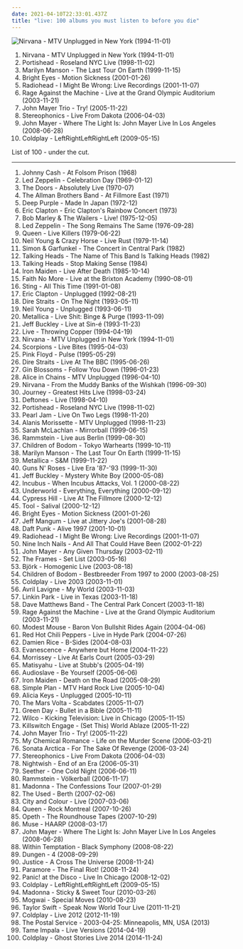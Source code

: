 ```yaml
---
date: 2021-04-10T22:33:01.437Z
title: "live: 100 albums you must listen to before you die"
---
```

![Nirvana - MTV Unplugged in New York (1994-11-01)](http://coverartarchive.org/release/b527f0f7-7735-3c77-add1-09a9e4a20abb/12060379405-500.jpg "Nirvana - MTV Unplugged in New York (1994-11-01)")
<ol class="albums">
<li data-cover="http://coverartarchive.org/release/b527f0f7-7735-3c77-add1-09a9e4a20abb/12060379405-500.jpg" data-tags="grunge" role="button">Nirvana - MTV Unplugged in New York (1994-11-01)</li>
<li data-cover="http://coverartarchive.org/release/b9d8f801-2d64-3f82-b238-a44bb333851a/7332788785-500.jpg" data-tags="trip-hop" role="button">Portishead - Roseland NYC Live (1998-11-02)</li>
<li data-cover="http://coverartarchive.org/release/647617b9-2792-34ed-8c1c-307dcc046fdf/24652265801-500.jpg" data-tags="industrial, live, industrial metal" role="button">Marilyn Manson - The Last Tour On Earth (1999-11-15)</li>
<li data-cover="http://coverartarchive.org/release/4443cc48-a9e7-47d6-b355-48fc85d8118a/21913904132-500.jpg" data-tags="live, singer-songwriter" role="button">Bright Eyes - Motion Sickness (2001-01-26)</li>
<li data-cover="https://via.placeholder.com/450" data-tags="live" role="button">Radiohead - I Might Be Wrong: Live Recordings (2001-11-07)</li>
<li data-cover="http://coverartarchive.org/release/42607845-fe6a-45cc-af48-95f39c4f9ccb/27933622102-500.jpg" data-tags="live, rock" role="button">Rage Against the Machine - Live at the Grand Olympic Auditorium (2003-11-21)</li>
<li data-cover="http://coverartarchive.org/release/e684e1ec-c086-480b-adc0-28d5e558d7c8/3718356374-500.jpg" data-tags="rock, blues, blues rock, live" role="button">John Mayer Trio - Try! (2005-11-22)</li>
<li data-cover="http://coverartarchive.org/release/41310cf5-55c1-4571-86fb-4f80de835ca3/16200657682-500.jpg" data-tags="live" role="button">Stereophonics - Live From Dakota (2006-04-03)</li>
<li data-cover="http://coverartarchive.org/release/72f14d5a-d2d6-4d01-a8bf-db0a3ba4770d/3718315144-500.jpg" data-tags="live" role="button">John Mayer - Where The Light Is: John Mayer Live In Los Angeles (2008-06-28)</li>
<li data-cover="http://coverartarchive.org/release/b6d56ec3-4bb6-3c07-babf-654276b0e30c/913607156-500.jpg" data-tags="live" role="button">Coldplay - LeftRightLeftRightLeft (2009-05-15)</li>
</ol>
List of 100 - under the cut.
<!-- more -->

_________________

<ol class="albums">
<li data-cover="http://coverartarchive.org/release/45647913-b279-4118-8ff4-ae3420437c66/17873579445-500.jpg" data-tags="country" role="button">
Johnny Cash - At Folsom Prison (1968)
</li>
<li data-cover="http://coverartarchive.org/release/7ed76949-79b8-4e32-9401-e66b70fd115b/4078223044-500.jpg" data-tags="rock, hard rock, live" role="button">
Led Zeppelin - Celebration Day (1969-01-12)
</li>
<li data-cover="http://coverartarchive.org/release/6edd2418-f0f0-48c6-b4fe-7c889f96e467/11732845815-500.jpg" data-tags="rock, classic rock, live" role="button">
The Doors - Absolutely Live (1970-07)
</li>
<li data-cover="https://img.discogs.com/0zDuTKnrcTP4DZ41g2wyT66hL8s=/fit-in/600x594/filters:strip_icc():format(jpeg):mode_rgb():quality(90)/discogs-images/R-8993834-1552836282-5556.jpeg.jpg" data-tags="classic rock, southern rock, blues, live, rock, 70s" role="button">
The Allman Brothers Band - At Fillmore East (1971)
</li>
<li data-cover="http://coverartarchive.org/release/84a5afdd-38f3-3246-8b30-cc5547e74ea9/16111054263-500.jpg" data-tags="hard rock" role="button">
Deep Purple - Made In Japan (1972-12)
</li>
<li data-cover="https://img.discogs.com/swjQP0NRI3WM4nR0gjmRDXm3bsc=/fit-in/300x306/filters:strip_icc():format(jpeg):mode_rgb():quality(90)/discogs-images/R-3141213-1327063773.jpeg.jpg" data-tags="classic rock, blues" role="button">
Eric Clapton - Eric Clapton's Rainbow Concert (1973)
</li>
<li data-cover="http://coverartarchive.org/release/0fa2416d-3813-4639-90d4-c308779b3802/5478169435-500.jpg" data-tags="reggae" role="button">
Bob Marley & The Wailers - Live! (1975-12-05)
</li>
<li data-cover="http://coverartarchive.org/release/d83c92b5-7022-3e12-870d-84ed59ad2da9/11749802149-500.jpg" data-tags="live, classic rock, hard rock" role="button">
Led Zeppelin - The Song Remains The Same (1976-09-28)
</li>
<li data-cover="https://img.discogs.com/qZdIcpnqJB6tH2n0hIe-IOMakDw=/fit-in/600x600/filters:strip_icc():format(jpeg):mode_rgb():quality(90)/discogs-images/R-635916-1302731463.jpeg.jpg" data-tags="live, hard rock, classic rock" role="button">
Queen - Live Killers (1979-06-22)
</li>
<li data-cover="https://img.discogs.com/61NkGxGTxlQQedy14A81R8dXzE0=/fit-in/600x600/filters:strip_icc():format(jpeg):mode_rgb():quality(90)/discogs-images/R-503277-1350805348-9057.jpeg.jpg" data-tags="classic rock, live" role="button">
Neil Young & Crazy Horse - Live Rust (1979-11-14)
</li>
<li data-cover="https://img.discogs.com/CJUhQdKx8cnKYRTRFL7YEsrO8mo=/fit-in/600x468/filters:strip_icc():format(jpeg):mode_rgb():quality(90)/discogs-images/R-7540898-1466772398-1897.jpeg.jpg" data-tags="live, folk, classic rock" role="button">
Simon & Garfunkel - The Concert in Central Park (1982)
</li>
<li data-cover="https://img.discogs.com/FYpf5FjntvV0MdIIdy2ogrAVNrc=/fit-in/600x600/filters:strip_icc():format(jpeg):mode_rgb():quality(90)/discogs-images/R-4298151-1362259173-8211.jpeg.jpg" data-tags="new wave, live, 80s" role="button">
Talking Heads - The Name of This Band Is Talking Heads (1982)
</li>
<li data-cover="https://img.discogs.com/mEROh5D5nn0FvcZrEKopwnQYZS8=/fit-in/450x450/filters:strip_icc():format(jpeg):mode_rgb():quality(90)/discogs-images/R-3644792-1365379808-5746.jpeg.jpg" data-tags="80s, new wave" role="button">
Talking Heads - Stop Making Sense (1984)
</li>
<li data-cover="http://coverartarchive.org/release/12aea57d-ab05-3bc2-8e05-e57230e1e2c9/13275371966-500.jpg" data-tags="heavy metal" role="button">
Iron Maiden - Live After Death (1985-10-14)
</li>
<li data-cover="http://coverartarchive.org/release/3db4fe31-593a-4d2b-a997-d7cfc2303236/2618510081-500.jpg" data-tags="alternative rock, live, rock" role="button">
Faith No More - Live at the Brixton Academy (1990-08-01)
</li>
<li data-cover="http://coverartarchive.org/release/aa9ec36b-2dcd-4b73-8125-0a767498e5b8/16324598896-500.jpg" data-tags="pop, soft rock, live, sting" role="button">
Sting - All This Time (1991-01-08)
</li>
<li data-cover="http://coverartarchive.org/release/fa84b81a-6d02-4d89-a515-9a6ef6df11a3/6733543940-500.jpg" data-tags="blues, acoustic" role="button">
Eric Clapton - Unplugged (1992-08-21)
</li>
<li data-cover="http://coverartarchive.org/release/5a2c11bb-292f-4e4a-a82f-fd5932612cf3/6192871434-500.jpg" data-tags="live" role="button">
Dire Straits - On The Night (1993-05-11)
</li>
<li data-cover="http://coverartarchive.org/release/44c68dd1-0918-4483-808a-0b3f2d1b0f0c/28416204609-500.jpg" data-tags="acoustic, classic rock" role="button">
Neil Young - Unplugged (1993-06-11)
</li>
<li data-cover="http://coverartarchive.org/release/7c94535f-a010-332f-bfe7-bafe559a5aa8/15723258334-500.jpg" data-tags="thrash metal, live" role="button">
Metallica - Live Shit: Binge & Purge (1993-11-09)
</li>
<li data-cover="http://coverartarchive.org/release/7bb19235-b385-4a98-8390-f4204fd43521/20376603471-500.jpg" data-tags="live" role="button">
Jeff Buckley - Live at Sin-é (1993-11-23)
</li>
<li data-cover="https://img.discogs.com/WGh9trETCLjEuX08PvTxG4HE-fY=/fit-in/600x607/filters:strip_icc():format(jpeg):mode_rgb():quality(90)/discogs-images/R-514033-1585681152-9468.jpeg.jpg" data-tags="rock" role="button">
Live - Throwing Copper (1994-04-19)
</li>
<li data-cover="http://coverartarchive.org/release/b527f0f7-7735-3c77-add1-09a9e4a20abb/12060379405-500.jpg" data-tags="grunge" role="button">
Nirvana - MTV Unplugged in New York (1994-11-01)
</li>
<li data-cover="http://coverartarchive.org/release/630c1a85-7f0c-437f-86e3-1616f0c86ac6/7723155953-500.jpg" data-tags="live, live album, scorpins" role="button">
Scorpions - Live Bites (1995-04-03)
</li>
<li data-cover="http://coverartarchive.org/release/dc9ed97b-4551-4a5b-8ab5-5776b5d75600/26944550465-500.jpg" data-tags="progressive rock" role="button">
Pink Floyd - Pulse (1995-05-29)
</li>
<li data-cover="https://via.placeholder.com/450" data-tags="live" role="button">
Dire Straits - Live At The BBC (1995-06-26)
</li>
<li data-cover="https://img.discogs.com/xOvnQ6hQZ0MYgUkFV7WGD5Z94bg=/fit-in/200x199/filters:strip_icc():format(jpeg):mode_rgb():quality(90)/discogs-images/R-3652210-1338961582-8057.jpeg.jpg" data-tags="rock" role="button">
Gin Blossoms - Follow You Down (1996-01-23)
</li>
<li data-cover="http://coverartarchive.org/release/0e3ef21b-12b7-4fa2-b430-f3579391e41e/1623290216-500.jpg" data-tags="grunge, acoustic" role="button">
Alice in Chains - MTV Unplugged (1996-04-10)
</li>
<li data-cover="https://img.discogs.com/DTVywRLw2VqudN74PW58-C0FVXs=/fit-in/280x274/filters:strip_icc():format(jpeg):mode_rgb():quality(90)/discogs-images/R-1673187-1236001260.jpeg.jpg" data-tags="grunge" role="button">
Nirvana - From the Muddy Banks of the Wishkah (1996-09-30)
</li>
<li data-cover="https://img.discogs.com/sJUQk-EeuUkGnJxjKDo6yyYpHkg=/fit-in/600x582/filters:strip_icc():format(jpeg):mode_rgb():quality(90)/discogs-images/R-3038234-1379279375-2976.jpeg.jpg" data-tags="classic rock, live, slgdmtopalbums, wheel in the sky live, after the fall live, stone in love live" role="button">
Journey - Greatest Hits Live (1998-03-24)
</li>
<li data-cover="http://coverartarchive.org/release/24a00f09-7f28-4445-91bc-86e5994b51e1/4283257280-500.jpg" data-tags="alternative metal, live" role="button">
Deftones - Live (1998-04-10)
</li>
<li data-cover="http://coverartarchive.org/release/b9d8f801-2d64-3f82-b238-a44bb333851a/7332788785-500.jpg" data-tags="trip-hop" role="button">
Portishead - Roseland NYC Live (1998-11-02)
</li>
<li data-cover="https://via.placeholder.com/450" data-tags="grunge, rock, live" role="button">
Pearl Jam - Live On Two Legs (1998-11-20)
</li>
<li data-cover="http://coverartarchive.org/release/e68bc44b-f410-35cc-bf84-c0abbbcc08b8/11497364966-500.jpg" data-tags="acoustic, unplugged, live" role="button">
Alanis Morissette - MTV Unplugged (1998-11-23)
</li>
<li data-cover="http://coverartarchive.org/release/a5229267-6d95-4491-9274-2f887c9acaa0/979270452-500.jpg" data-tags="live" role="button">
Sarah McLachlan - Mirrorball (1999-06-15)
</li>
<li data-cover="https://img.discogs.com/BY-XJu7phA_MewyemqyuGNdDpec=/fit-in/600x940/filters:strip_icc():format(jpeg):mode_rgb():quality(90)/discogs-images/R-9225995-1476990220-6207.jpeg.jpg" data-tags="industrial metal" role="button">
Rammstein - Live aus Berlin (1999-08-30)
</li>
<li data-cover="http://coverartarchive.org/release/9c294f7c-920b-39a6-96ef-19d7336e5a34/1316730229-500.jpg" data-tags="melodic death metal, live" role="button">
Children of Bodom - Tokyo Warhearts (1999-10-11)
</li>
<li data-cover="http://coverartarchive.org/release/647617b9-2792-34ed-8c1c-307dcc046fdf/24652265801-500.jpg" data-tags="industrial, live, industrial metal" role="button">
Marilyn Manson - The Last Tour On Earth (1999-11-15)
</li>
<li data-cover="http://coverartarchive.org/release/4943881b-cf46-3bb5-a9ad-26d19ab72f21/11162986699-500.jpg" data-tags="symphonic metal, metal, thrash metal" role="button">
Metallica - S&M (1999-11-22)
</li>
<li data-cover="http://coverartarchive.org/release/e1562c2b-adf3-4d71-a140-c3f46e6fdc33/5685959079-500.jpg" data-tags="hard rock" role="button">
Guns N' Roses - Live Era '87-'93 (1999-11-30)
</li>
<li data-cover="https://via.placeholder.com/450" data-tags="live" role="button">
Jeff Buckley - Mystery White Boy (2000-05-08)
</li>
<li data-cover="http://coverartarchive.org/release/ec9fb22c-04f8-4a8d-abc9-93ef814606f3/5236613445-500.jpg" data-tags="alternative, alternative rock, 90s, live, sessions, need it" role="button">
Incubus - When Incubus Attacks, Vol. 1 (2000-08-22)
</li>
<li data-cover="http://coverartarchive.org/release/6e82ff12-689d-48d1-a8f2-c211be50053e/2342606236-500.jpg" data-tags="live" role="button">
Underworld - Everything, Everything (2000-09-12)
</li>
<li data-cover="http://coverartarchive.org/release/d10320a4-2469-4ae5-9157-a7f2c950cf5d/5052431361-500.jpg" data-tags="hip hop, live, alternative hip-hop" role="button">
Cypress Hill - Live At The Fillmore (2000-12-12)
</li>
<li data-cover="http://coverartarchive.org/release/a252cb14-9f22-4464-bc93-75d8a71c11af/17150769741-500.jpg" data-tags="progressive metal" role="button">
Tool - Salival (2000-12-12)
</li>
<li data-cover="http://coverartarchive.org/release/4443cc48-a9e7-47d6-b355-48fc85d8118a/21913904132-500.jpg" data-tags="live, singer-songwriter" role="button">
Bright Eyes - Motion Sickness (2001-01-26)
</li>
<li data-cover="https://img.discogs.com/B5pmuFgY3MtL88e1nH3kOXo_0-k=/fit-in/600x585/filters:strip_icc():format(jpeg):mode_rgb():quality(90)/discogs-images/R-505696-1371179473-1118.jpeg.jpg" data-tags="indie, acoustic, live" role="button">
Jeff Mangum - Live at Jittery Joe's (2001-08-28)
</li>
<li data-cover="http://coverartarchive.org/release/cc85b1de-cf7e-3241-9022-fea31857beab/16360798338-500.jpg" data-tags="electronic, electronica, french, electro, house, live, daft punk" role="button">
Daft Punk - Alive 1997 (2001-10-01)
</li>
<li data-cover="https://via.placeholder.com/450" data-tags="live" role="button">
Radiohead - I Might Be Wrong: Live Recordings (2001-11-07)
</li>
<li data-cover="http://coverartarchive.org/release/3d039a02-231c-3c6c-a9ac-f89e60bf0329/1154225975-500.jpg" data-tags="industrial" role="button">
Nine Inch Nails - And All That Could Have Been (2002-01-22)
</li>
<li data-cover="http://coverartarchive.org/release/2c4ec6a6-6e09-43b8-9ee2-26e190e1df92/7594164957-500.jpg" data-tags="soft rock, acoustic, live, john mayer" role="button">
John Mayer - Any Given Thursday (2003-02-11)
</li>
<li data-cover="https://img.discogs.com/V6AYvgjzBGbHxkxdiNi5qQVyuhg=/fit-in/600x522/filters:strip_icc():format(jpeg):mode_rgb():quality(90)/discogs-images/R-3421516-1515275738-5492.jpeg.jpg" data-tags="live, indie" role="button">
The Frames - Set List (2003-05-16)
</li>
<li data-cover="https://img.discogs.com/aiGtfbrmX10NazhTRVrB3Y0fvOo=/fit-in/600x600/filters:strip_icc():format(jpeg):mode_rgb():quality(90)/discogs-images/R-813694-1161458280.jpeg.jpg" data-tags="electronic, alternative, female vocalists, bjork" role="button">
Björk - Homogenic Live (2003-08-18)
</li>
<li data-cover="https://img.discogs.com/eVkO78Dy3S7FXk9TbjutFrZV_yI=/fit-in/600x597/filters:strip_icc():format(jpeg):mode_rgb():quality(90)/discogs-images/R-382592-1609595396-4571.jpeg.jpg" data-tags="metal, speed metal, melodic death metal, death metal, live, melodic death, my favorite bands, death metal melodico, ilovekud" role="button">
Children of Bodom - Bestbreeder From 1997 to 2000 (2003-08-25)
</li>
<li data-cover="http://coverartarchive.org/release/6b3e5f94-ba19-32a5-a7c0-8787356a46f0/5960364405-500.jpg" data-tags="live" role="button">
Coldplay - Live 2003 (2003-11-01)
</li>
<li data-cover="https://via.placeholder.com/450" data-tags="rock, live" role="button">
Avril Lavigne - My World (2003-11-03)
</li>
<li data-cover="http://coverartarchive.org/release/0edb5cf7-aaff-4376-8a6b-373a0f08ce39/15089945297-500.jpg" data-tags="nu metal" role="button">
Linkin Park - Live in Texas (2003-11-18)
</li>
<li data-cover="http://coverartarchive.org/release/84b2aebb-31dc-46c8-b00f-1956a13b943b/23523641028-500.jpg" data-tags="live, rock" role="button">
Dave Matthews Band - The Central Park Concert (2003-11-18)
</li>
<li data-cover="http://coverartarchive.org/release/42607845-fe6a-45cc-af48-95f39c4f9ccb/27933622102-500.jpg" data-tags="live, rock" role="button">
Rage Against the Machine - Live at the Grand Olympic Auditorium (2003-11-21)
</li>
<li data-cover="http://coverartarchive.org/release/d1da7b66-a0ba-4f38-810b-079948379a51/13638314071-500.jpg" data-tags="live" role="button">
Modest Mouse - Baron Von Bullshit Rides Again (2004-04-06)
</li>
<li data-cover="http://coverartarchive.org/release/7c7f2328-df86-4d6b-a2ec-a96eeb28dfd3/5718688483-500.jpg" data-tags="rock, live" role="button">
Red Hot Chili Peppers - Live in Hyde Park (2004-07-26)
</li>
<li data-cover="http://coverartarchive.org/release/79f75593-94ca-4b24-bfdb-91c0b9395b39/13538432061-500.jpg" data-tags="damien rice, acoustic, live" role="button">
Damien Rice - B-Sides (2004-08-03)
</li>
<li data-cover="http://coverartarchive.org/release/415d1dea-4107-49e0-8fbe-cba8cf607d86/9469978707-500.jpg" data-tags="rock, evanescence, live" role="button">
Evanescence - Anywhere but Home (2004-11-22)
</li>
<li data-cover="https://img.discogs.com/IANnrgLGRMWjYECf9kohHyeVDZY=/fit-in/500x499/filters:strip_icc():format(jpeg):mode_rgb():quality(90)/discogs-images/R-1817769-1245349259.jpeg.jpg" data-tags="live" role="button">
Morrissey - Live At Earls Court (2005-03-29)
</li>
<li data-cover="http://coverartarchive.org/release/87f822d6-602c-3e33-9e62-024eacfcf60c/28709837363-500.jpg" data-tags="reggae, matisyahu" role="button">
Matisyahu - Live at Stubb's (2005-04-19)
</li>
<li data-cover="https://via.placeholder.com/450" data-tags="rock, acoustic" role="button">
Audioslave - Be Yourself (2005-06-06)
</li>
<li data-cover="https://img.discogs.com/Eqkgg2bf05VzfO8QewZ0xJGwY9M=/fit-in/400x398/filters:strip_icc():format(jpeg):mode_rgb():quality(90)/discogs-images/R-2765855-1300047081.jpeg.jpg" data-tags="heavy metal" role="button">
Iron Maiden - Death on the Road (2005-08-29)
</li>
<li data-cover="http://coverartarchive.org/release/dcfbad33-5669-3801-8e7b-b2ad0e956a27/16076587767-500.jpg" data-tags="punk rock, pop punk, live" role="button">
Simple Plan - MTV Hard Rock Live (2005-10-04)
</li>
<li data-cover="http://coverartarchive.org/release/905f63c8-fac6-4b82-ad99-e3163cffcfda/1577661110-500.jpg" data-tags="unplugged, soul, rnb" role="button">
Alicia Keys - Unplugged (2005-10-11)
</li>
<li data-cover="http://coverartarchive.org/release/303188c6-8c08-36e1-ab85-b7e9ba84d7ee/7919913330-500.jpg" data-tags="progressive rock" role="button">
The Mars Volta - Scabdates (2005-11-07)
</li>
<li data-cover="https://img.discogs.com/yKgieSTKusIBpjtEwfMVZ4ALIx8=/fit-in/540x474/filters:strip_icc():format(jpeg):mode_rgb():quality(90)/discogs-images/R-3624187-1337812211-1856.jpeg.jpg" data-tags="punk rock, live" role="button">
Green Day - Bullet in a Bible (2005-11-11)
</li>
<li data-cover="https://img.discogs.com/gQbSyOJ5pxQiPDxD2qSl7HxIj7k=/fit-in/600x527/filters:strip_icc():format(jpeg):mode_rgb():quality(90)/discogs-images/R-677050-1584810876-7476.jpeg.jpg" data-tags="live, at this concert" role="button">
Wilco - Kicking Television: Live in Chicago (2005-11-15)
</li>
<li data-cover="http://coverartarchive.org/release/c16704e7-6827-4eb7-a81b-35b1dc868de4/15472469630-500.jpg" data-tags="metalcore" role="button">
Killswitch Engage - (Set This) World Ablaze (2005-11-22)
</li>
<li data-cover="http://coverartarchive.org/release/e684e1ec-c086-480b-adc0-28d5e558d7c8/3718356374-500.jpg" data-tags="rock, blues, blues rock, live" role="button">
John Mayer Trio - Try! (2005-11-22)
</li>
<li data-cover="http://coverartarchive.org/release/8beeaf1d-dc8f-4a93-8f7e-2eb8e15bb671/27919718997-500.jpg" data-tags="live" role="button">
My Chemical Romance - Life on the Murder Scene (2006-03-21)
</li>
<li data-cover="http://coverartarchive.org/release/05a01238-7c55-3350-b66d-f69f839f6cae/4742571296-500.jpg" data-tags="power metal" role="button">
Sonata Arctica - For The Sake Of Revenge (2006-03-24)
</li>
<li data-cover="http://coverartarchive.org/release/41310cf5-55c1-4571-86fb-4f80de835ca3/16200657682-500.jpg" data-tags="live" role="button">
Stereophonics - Live From Dakota (2006-04-03)
</li>
<li data-cover="http://coverartarchive.org/release/d5c95644-75bc-3bd9-83dc-b540de205850/12567333679-500.jpg" data-tags="symphonic metal" role="button">
Nightwish - End of an Era (2006-05-31)
</li>
<li data-cover="http://coverartarchive.org/release/b1f237d6-edf1-46f8-971c-a7280b53bdc6/1068689504-500.jpg" data-tags="acoustic" role="button">
Seether - One Cold Night (2006-06-11)
</li>
<li data-cover="https://img.discogs.com/WPtPkzWo1FvD-h4pRfAsib2hhMQ=/fit-in/600x604/filters:strip_icc():format(jpeg):mode_rgb():quality(90)/discogs-images/R-9026155-1473502406-4041.jpeg.jpg" data-tags="live, industrial metal, industrial, neue deutsche haerte" role="button">
Rammstein - Völkerball (2006-11-17)
</li>
<li data-cover="https://img.discogs.com/Qgq0-RXzpPn9DJTZtg1P23gUWlU=/fit-in/600x606/filters:strip_icc():format(jpeg):mode_rgb():quality(90)/discogs-images/R-3782966-1510138621-5071.jpeg.jpg" data-tags="live, pop, dance" role="button">
Madonna - The Confessions Tour (2007-01-29)
</li>
<li data-cover="https://img.discogs.com/pFFecob40VP1dxGso8TVmZHV4jA=/fit-in/600x528/filters:strip_icc():format(jpeg):mode_rgb():quality(90)/discogs-images/R-4897340-1545558377-6427.jpeg.jpg" data-tags="live" role="button">
The Used - Berth (2007-02-06)
</li>
<li data-cover="http://coverartarchive.org/release/a8032396-e76c-3a57-9d1c-4e92e5e0125c/3375659069-500.jpg" data-tags="live" role="button">
City and Colour - Live (2007-03-06)
</li>
<li data-cover="http://coverartarchive.org/release/183922a5-a5fc-4b7e-b909-82231d3bd9e5/7751021680-500.jpg" data-tags="rock, live" role="button">
Queen - Rock Montreal (2007-10-26)
</li>
<li data-cover="https://img.discogs.com/U4lHrq7JhjUM0oy1BCS0YiHCijU=/fit-in/600x524/filters:strip_icc():format(jpeg):mode_rgb():quality(90)/discogs-images/R-1814175-1289070438.jpeg.jpg" data-tags="live, progressive metal, progressive death metal" role="button">
Opeth - The Roundhouse Tapes (2007-10-29)
</li>
<li data-cover="https://img.discogs.com/TIttQypuxRcxPI6DIC_3V-p1rpQ=/fit-in/600x517/filters:strip_icc():format(jpeg):mode_rgb():quality(90)/discogs-images/R-2783763-1441055360-1612.jpeg.jpg" data-tags="live, alternative rock" role="button">
Muse - HAARP (2008-03-17)
</li>
<li data-cover="http://coverartarchive.org/release/72f14d5a-d2d6-4d01-a8bf-db0a3ba4770d/3718315144-500.jpg" data-tags="live" role="button">
John Mayer - Where The Light Is: John Mayer Live In Los Angeles (2008-06-28)
</li>
<li data-cover="https://img.discogs.com/P5qhwKGVpnKQVtKgJZKzxHzBIUE=/fit-in/600x598/filters:strip_icc():format(jpeg):mode_rgb():quality(90)/discogs-images/R-7753234-1448067141-3556.jpeg.jpg" data-tags="symphonic metal" role="button">
Within Temptation - Black Symphony (2008-08-22)
</li>
<li data-cover="https://via.placeholder.com/450" data-tags="jazz, pop, rock, folk, experimental, live, record, subliminal sounds, kemado records, sfo borders, under the radar best of 2008" role="button">
Dungen - 4 (2008-09-29)
</li>
<li data-cover="http://coverartarchive.org/release/15e3739f-e713-4a5f-884a-d95596c3fa1f/18417383878-500.jpg" data-tags="electronic, dance" role="button">
Justice - A Cross The Universe (2008-11-24)
</li>
<li data-cover="http://coverartarchive.org/release/88a11272-b498-4c1f-8a29-61f76c676fdb/3018330013-500.jpg" data-tags="paramore" role="button">
Paramore - The Final Riot! (2008-11-24)
</li>
<li data-cover="http://coverartarchive.org/release/044a26ca-91ad-4db2-96b1-17356bcb2b0d/10805655860-500.jpg" data-tags="live, chicago, panic at the disco, pretty odd" role="button">
Panic! at the Disco - Live In Chicago (2008-12-02)
</li>
<li data-cover="http://coverartarchive.org/release/b6d56ec3-4bb6-3c07-babf-654276b0e30c/913607156-500.jpg" data-tags="live" role="button">
Coldplay - LeftRightLeftRightLeft (2009-05-15)
</li>
<li data-cover="http://coverartarchive.org/release/3d51dab8-ace9-3a5c-8f0a-6f841a7b794d/1559544631-500.jpg" data-tags="live" role="button">
Madonna - Sticky & Sweet Tour (2010-03-26)
</li>
<li data-cover="http://coverartarchive.org/release/79a7bffc-fc7c-4df9-8b7f-03f7f4fcd3a3/10028163862-500.jpg" data-tags="post-rock" role="button">
Mogwai - Special Moves (2010-08-23)
</li>
<li data-cover="http://coverartarchive.org/release/e18da5a2-45a5-42b8-9c99-3d35231997d5/10239584019-500.jpg" data-tags="country, live" role="button">
Taylor Swift - Speak Now World Tour Live (2011-11-21)
</li>
<li data-cover="https://img.discogs.com/anJe-lAVR0g26n2W3CgCWM27KmU=/fit-in/469x466/filters:strip_icc():format(jpeg):mode_rgb():quality(90)/discogs-images/R-4483568-1366169526-5803.jpeg.jpg" data-tags="live 2012, live" role="button">
Coldplay - Live 2012 (2012-11-19)
</li>
<li data-cover="https://img.discogs.com/wSzQsaXZ_pogrh5UbHj3i0G3jrE=/fit-in/440x446/filters:strip_icc():format(jpeg):mode_rgb():quality(90)/discogs-images/R-4468467-1365719786-8402.jpeg.jpg" data-tags="indie, electronic" role="button">
The Postal Service - 2003-04-25: Minneapolis, MN, USA (2013)
</li>
<li data-cover="https://img.discogs.com/4kVuAt__MwM_SkTymSf2DP-gKyM=/fit-in/600x600/filters:strip_icc():format(jpeg):mode_rgb():quality(90)/discogs-images/R-5828215-1403816473-3637.jpeg.jpg" data-tags="neo-psychedelia" role="button">
Tame Impala - Live Versions (2014-04-19)
</li>
<li data-cover="http://coverartarchive.org/release/8a3c0a98-3847-4ed3-bbe4-6d1bd68fae34/9028499204-500.jpg" data-tags="live" role="button">
Coldplay - Ghost Stories Live 2014 (2014-11-24)
</li>
</ol>